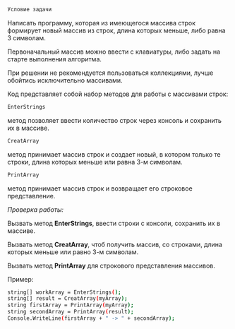 ```sh
Условие задачи
```
Написать программу, которая из имеющегося массива строк формирует новый массив из строк, длина которых меньше, либо равна 3 символам. 

Первоначальный массив можно ввести с клавиатуры, либо задать на старте выполнения алгоритма. 

При решении не рекомендуется пользоваться коллекциями, лучше обойтись исключительно массивами.

Код представляет собой набор методов для работы с массивами строк:

```sh
EnterStrings
```
 метод позволяет ввести количество строк через консоль и сохранить их в массиве.

```sh
CreatArray
```
 метод принимает массив строк и создает новый, в котором только те строки, длина которых меньше или равна 3-м символам.

```sh
PrintArray
```
 метод принимает массив строк и возвращает его строковое представление.

*Проверка работы:* 

Вызвать метод **EnterStrings**, ввести строки с консоли, сохранить их в массиве. 


Вызвать метод **CreatArray**, чтоб получить массив, со строками, длина которых меньше или равно 3-м символам. 


Вызвать метод **PrintArray** для строкового представления массивов.

Пример:
```sh
string[] workArray = EnterStrings();
string[] result = CreatArray(myArray);
string firstArray = PrintArray(myArray);
string secondArray = PrintArray(result);
Console.WriteLine(firstArray + " -> " + secondArray);
```
